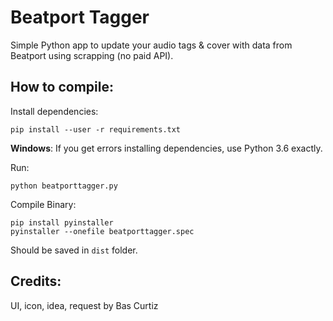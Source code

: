 # Beatport Tagger

Simple Python app to update your audio tags & cover with data from Beatport using scrapping (no paid API).

## How to compile:

Install dependencies:
```
pip install --user -r requirements.txt
```
**Windows**: If you get errors installing dependencies, use Python 3.6 exactly.  

Run:
```
python beatporttagger.py
```
Compile Binary:
```
pip install pyinstaller
pyinstaller --onefile beatporttagger.spec
```
Should be saved in `dist` folder.  

## Credits:
UI, icon, idea, request by Bas Curtiz